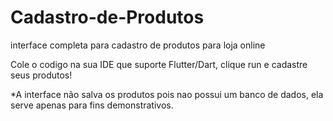 # Cadastro-de-Produtos
interface completa para cadastro de produtos para loja online

Cole o codigo na sua IDE que suporte Flutter/Dart, clique run e cadastre seus produtos!

*A interface não salva os produtos pois nao possui um banco de dados, ela serve apenas para fins demonstrativos.
